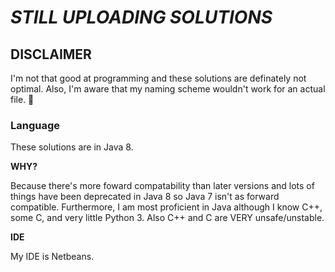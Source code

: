 # *STILL UPLOADING SOLUTIONS*
## DISCLAIMER
I'm not that good at programming and these solutions are definately not optimal. Also, I'm aware that my naming scheme wouldn't work for an actual file. :shrug:

### Language
These solutions are in Java 8.

**WHY?**

Because there's more foward compatability than later versions and lots of things have been deprecated in Java 8 so Java 7 isn't as forward compatible. Furthermore, I am most proficient in Java although I know C++, some C, and very little Python 3. Also C++ and C are VERY unsafe/unstable.

**IDE**

My IDE is Netbeans.
